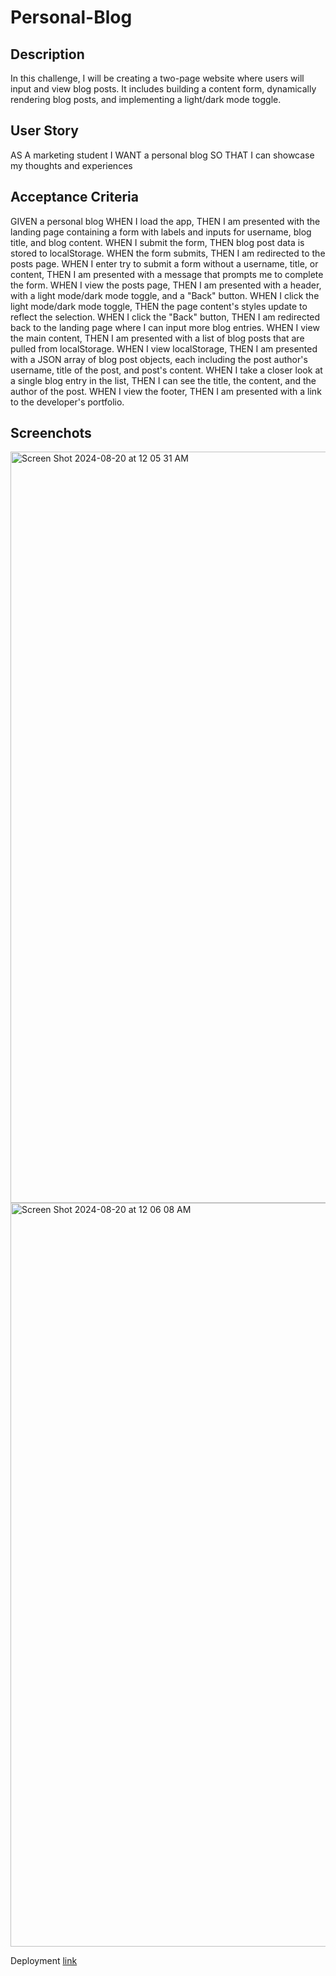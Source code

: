 # Personal-Blog

## Description

In this challenge, I will be creating a two-page website where users will input and view blog posts. It includes building a content form, dynamically rendering blog posts, and implementing a light/dark mode toggle.

## User Story
AS A marketing student
I WANT a personal blog
SO THAT I can showcase my thoughts and experiences

## Acceptance Criteria

GIVEN a personal blog
WHEN I load the app,
THEN I am presented with the landing page containing a form with labels and inputs for username, blog title, and blog content.
WHEN I submit the form,
THEN blog post data is stored to localStorage.
WHEN the form submits,
THEN I am redirected to the posts page.
WHEN I enter try to submit a form without a username, title, or content,
THEN I am presented with a message that prompts me to complete the form.
WHEN I view the posts page,
THEN I am presented with a header, with a light mode/dark mode toggle, and a "Back" button.
WHEN I click the light mode/dark mode toggle,
THEN the page content's styles update to reflect the selection.
WHEN I click the "Back" button,
THEN I am redirected back to the landing page where I can input more blog entries.
WHEN I view the main content,
THEN I am presented with a list of blog posts that are pulled from localStorage.
WHEN I view localStorage,
THEN I am presented with a JSON array of blog post objects, each including the post author's username, title of the post, and post's content.
WHEN I take a closer look at a single blog entry in the list,
THEN I can see the title, the content, and the author of the post.
WHEN I view the footer,
THEN I am presented with a link to the developer's portfolio.

## Screenchots
<img width="1202" alt="Screen Shot 2024-08-20 at 12 05 31 AM" src="https://github.com/user-attachments/assets/7cc84fed-8f29-44c3-be6f-215808618fe2">
<img width="1190" alt="Screen Shot 2024-08-20 at 12 06 08 AM" src="https://github.com/user-attachments/assets/76e9b1f0-2860-4862-bf03-e8ecd3bc0d5e">


Deployment [link](https://thriving-longma-596213.netlify.app)

